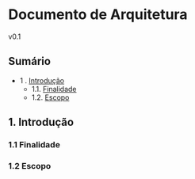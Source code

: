 # Documento de Arquitetura

v0.1

Sumário
----------------

* 1 .  [Introdução](#1-introdução)
    * 1.1. [Finalidade](#11-finalidade)
    * 1.2. [Escopo](#12-escopo)

## 1. Introdução

### 1.1 Finalidade

### 1.2 Escopo